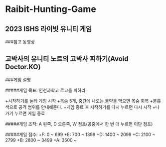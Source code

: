 # Raibit-Hunting-Game
2023 ISHS 라이빗 유니티 게임
---
###참고 동영상

고박사의 유니티 노트의 고박사 피하기(Avoid Doctor.KO)
---
###게임 설명

#####게임 목표: 인천과학고 로고를 피하라

+시작하기를 눌러 게임 시작
+목숨 5개, 중간에 나오는 물약을 먹으면 목숨 회복
+분홍색으로 공격 범위를 안내해준다.
+게임 종료 후 시작하기를 다시 누르면 다시 시작
+나가기 누르면 게임 종료

#####게임 조작: A 왼쪽, D 오른쪽, W 점프(공중에서 한 번 더 누르면 이단 점프)

#####게임 점수:
+F: 0 ~ 699
+E: 700 ~ 1399
+D: 1400 ~ 2099
+C: 2100 ~ 2799
+B: 2800 ~ 3499
+A: 3500 ~
